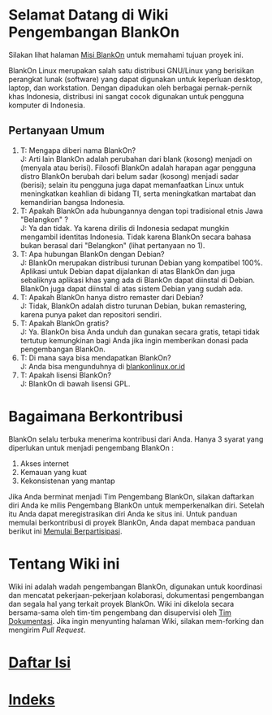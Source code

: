 # Selamat Datang di Wiki Pengembangan BlankOn

Silakan lihat halaman [Misi BlankOn](/Misi.md) untuk memahami tujuan proyek ini.

BlankOn Linux merupakan salah satu distribusi GNU/Linux yang berisikan perangkat lunak (software) yang dapat digunakan untuk keperluan desktop, laptop, dan workstation. Dengan dipadukan oleh berbagai pernak-pernik khas Indonesia, distribusi ini sangat cocok digunakan untuk pengguna komputer di Indonesia.

## Pertanyaan Umum

1. T: Mengapa diberi nama BlankOn?
<br>J: Arti lain BlankOn adalah perubahan dari blank (kosong) menjadi on (menyala atau berisi). Filosofi BlankOn adalah harapan agar pengguna distro BlankOn berubah dari belum sadar (kosong) menjadi sadar (berisi); selain itu pengguna juga dapat memanfaatkan Linux untuk meningkatkan keahlian di bidang TI, serta meningkatkan martabat dan kemandirian bangsa Indonesia.
1. T: Apakah BlankOn ada hubungannya dengan topi tradisional etnis Jawa "Belangkon" ?
<br>J: Ya dan tidak. Ya karena dirilis di Indonesia sedapat mungkin mengambil identitas Indonesia. Tidak karena BlankOn secara bahasa bukan berasal dari "Belangkon" (lihat pertanyaan no 1).
1. T: Apa hubungan BlankOn dengan Debian?
<br>J: BlankOn merupakan distribusi turunan Debian yang kompatibel 100%. Aplikasi untuk Debian dapat dijalankan di atas BlankOn dan juga sebaliknya aplikasi khas yang ada di BlankOn dapat diinstal di Debian. BlankOn juga dapat diinstal di atas sistem Debian yang sudah ada.
1. T: Apakah BlankOn hanya distro remaster dari Debian?
<br>J: Tidak, BlankOn adalah distro turunan Debian, bukan remastering, karena punya paket dan repositori sendiri.
1. T: Apakah BlankOn gratis?
<br>J: Ya. BlankOn bisa Anda unduh dan gunakan secara gratis, tetapi tidak tertutup kemungkinan bagi Anda jika ingin memberikan donasi pada pengembangan BlankOn.
1. T: Di mana saya bisa mendapatkan BlankOn?
<br>J: Anda bisa mengunduhnya di [blankonlinux.or.id](http://blankonlinux.or.id)
1. T: Apakah lisensi BlankOn?
<br>J: BlankOn di bawah lisensi GPL.

# Bagaimana Berkontribusi

BlankOn selalu terbuka menerima kontribusi dari Anda. Hanya 3 syarat yang diperlukan untuk menjadi pengembang BlankOn :

1. Akses internet
2. Kemauan yang kuat
3. Kekonsistenan yang mantap

Jika Anda berminat menjadi Tim Pengembang BlankOn, silakan daftarkan diri Anda ke milis Pengembang BlankOn untuk memperkenalkan diri. Setelah itu Anda dapat meregistrasikan diri Anda ke situs ini. Untuk panduan memulai berkontribusi di proyek BlankOn, Anda dapat membaca panduan berikut ini [Memulai Berpartisipasi](/Memulai.md).

# Tentang Wiki ini

Wiki ini adalah wadah pengembangan BlankOn, digunakan untuk koordinasi dan mencatat pekerjaan-pekerjaan kolaborasi, dokumentasi pengembangan dan segala hal yang terkait proyek BlankOn. Wiki ini dikelola secara bersama-sama oleh tim-tim pengembang dan disupervisi oleh [Tim Dokumentasi](/TimPengembang/Dokumentasi/README.md). Jika ingin menyunting halaman Wiki, silakan mem-forking dan mengirim *Pull Request*.

# [Daftar Isi](/DaftarIsi.md)

# [Indeks](/Indeks.md)



